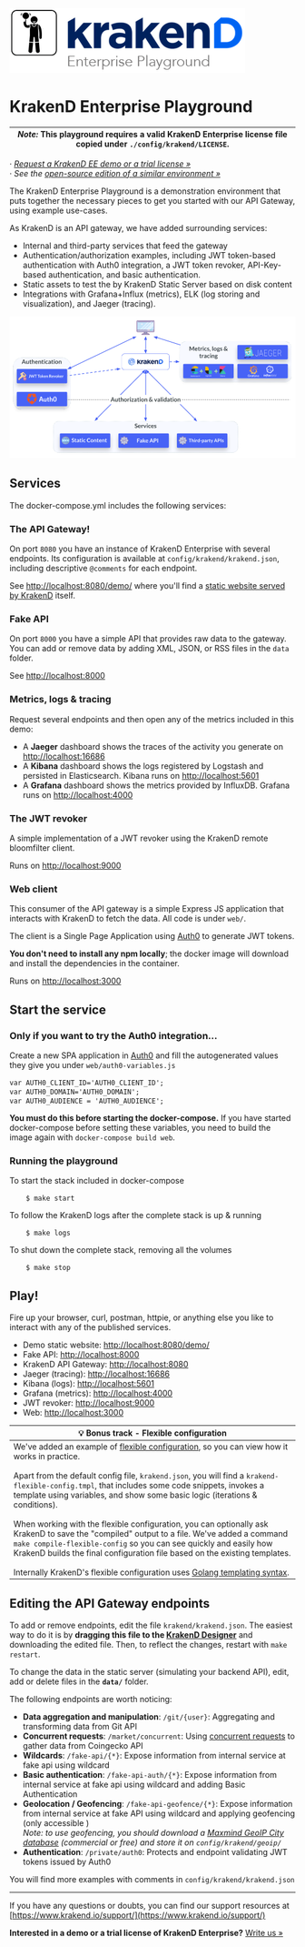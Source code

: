 ![KrakenD Playground logo](logo.png)

# KrakenD Enterprise Playground

 | _Note:_ **This playground requires a valid KrakenD Enterprise license file copied under `./config/krakend/LICENSE`.** |
| --- |

· _[Request a KrakenD EE demo or a trial license »](https://www.krakend.io/enterprise/#contact-sales)_ \
· _See the [open-source edition of a similar environment »](https://github.com/devopsfaith/krakend-playground)_

The KrakenD Enterprise Playground is a demonstration environment that puts together the necessary pieces to get you started with our API Gateway, using example use-cases.

As KrakenD is an API gateway, we have added surrounding services:

- Internal and third-party services that feed the gateway
- Authentication/authorization examples, including JWT token-based authentication with Auth0 integration, a JWT token revoker, API-Key-based authentication, and basic authentication.
- Static assets to test the by KrakenD Static Server based on disk content
- Integrations with Grafana+Influx (metrics), ELK (log storing and visualization), and Jaeger (tracing).

![KrakenD Docker compose](composer-env.png)

## Services
The docker-compose.yml includes the following services:

### The API Gateway!
On port `8080` you have an instance of KrakenD Enterprise with several endpoints. Its configuration is available at `config/krakend/krakend.json`, including descriptive `@comments` for each endpoint.

See [http://localhost:8080/demo/](http://localhost:8080/demo/) where you'll find a [static website served by KrakenD](https://www.krakend.io/docs/enterprise/endpoints/serve-static-content/) itself.

### Fake API
On port `8000` you have a simple API that provides raw data to the gateway. You can add or remove data by adding XML, JSON, or RSS files in the `data` folder.

See [http://localhost:8000](http://localhost:8000)

### Metrics, logs & tracing
Request several endpoints and then open any of the metrics included in this demo:

- A **Jaeger** dashboard shows the traces of the activity you generate on [http://localhost:16686](http://localhost:16686)
- A **Kibana** dashboard shows the logs registered by Logstash and persisted in Elasticsearch. Kibana runs on [http://localhost:5601](http://localhost:5601)
- A **Grafana** dashboard shows the metrics provided by InfluxDB. Grafana runs on [http://localhost:4000](http://localhost:4000)

### The JWT revoker
A simple implementation of a JWT revoker using the KrakenD remote bloomfilter client.

Runs on [http://localhost:9000](http://localhost:9000)

### Web client
This consumer of the API gateway is a simple Express JS application that interacts with KrakenD to fetch the data. All code is under `web/`.

The client is a Single Page Application using [Auth0](https://auth0.com) to generate JWT tokens.

**You don't need to install any npm locally**; the docker image will download and install the dependencies in the container.

Runs on [http://localhost:3000](http://localhost:3000)

## Start the service

### Only if you want to try the Auth0 integration...
Create a new SPA application in [Auth0](https://manage.auth0.com/) and fill the autogenerated values they give you under `web/auth0-variables.js`

    var AUTH0_CLIENT_ID='AUTH0_CLIENT_ID';
    var AUTH0_DOMAIN='AUTH0_DOMAIN';
    var AUTH0_AUDIENCE = 'AUTH0_AUDIENCE';

**You must do this before starting the docker-compose.** If you have started docker-compose before setting these variables, you need to build the image again with `docker-compose build web`.

### Running the playground

To start the stack included in docker-compose
```shell
    $ make start
```

To follow the KrakenD logs after the complete stack is up & running
```shell
    $ make logs
```

To shut down the complete stack, removing all the volumes
```shell
    $ make stop
```

## Play!
Fire up your browser, curl, postman, httpie, or anything else you like to interact with any of the published services.

- Demo static website: [http://localhost:8080/demo/](http://localhost:8080/demo/)
- Fake API: [http://localhost:8000](http://localhost:8000)
- KrakenD API Gateway: [http://localhost:8080](http://localhost:8080)
- Jaeger (tracing): [http://localhost:16686](http://localhost:16686)
- Kibana (logs): [http://localhost:5601](http://localhost:5601)
- Grafana (metrics): [http://localhost:4000](http://localhost:4000)
- JWT revoker: [http://localhost:9000](http://localhost:9000)
- Web: [http://localhost:3000](http://localhost:3000)

| 💡 Bonus track - Flexible configuration |
| --- |
| We've added an example of [flexible configuration](https://www.krakend.io/docs/configuration/flexible-config/), so you can view how it works in practice. <br><br> Apart from the default config file, `krakend.json`, you will find a `krakend-flexible-config.tmpl`, that includes some code snippets, invokes a template using variables, and show some basic logic (iterations & conditions). <br><br> When working with the flexible configuration, you can optionally ask KrakenD to save the "compiled" output to a file. We've added a command `make compile-flexible-config` so you can see quickly and easily how KrakenD builds the final configuration file based on the existing templates.<br><br>Internally KrakenD's flexible configuration uses [Golang templating syntax](https://pkg.go.dev/text/template#hdr-Examples). |

## Editing the API Gateway endpoints
To add or remove endpoints, edit the file `krakend/krakend.json`. The easiest way to do it is by **dragging this file to the [KrakenD Designer](https://designer.krakend.io/)** and downloading the edited file. Then, to reflect the changes, restart with `make restart`.

To change the data in the static server (simulating your backend API), edit, add or delete files in the **`data/`** folder.

The following endpoints are worth noticing:

- **Data aggregation and manipulation**: `/git/{user}`: Aggregating and transforming data from Git API
- **Concurrent requests**: `/market/concurrent`: Using [concurrent requests](https://www.krakend.io/docs/endpoints/concurrent-requests/) to gather data from Coingecko API
- **Wildcards**: `/fake-api/{*}`: Expose information from internal service at fake api using wildcard
- **Basic authentication**: `/fake-api-auth/{*}`: Expose information from internal service at fake api using wildcard and adding Basic Authentication
- **Geolocation / Geofencing**: `/fake-api-geofence/{*}`: Expose information from internal service at fake API using wildcard and applying geofencing (only accessible ) \
  _Note: to use geofencing, you should download a [Maxmind GeoIP City database](https://dev.maxmind.com/geoip/geolite2-free-geolocation-data?lang=en) (commercial or free) and store it on `config/krakend/geoip/`_
- **Authentication**: `/private/auth0`: Protects and endpoint validating JWT tokens issued by Auth0

You will find more examples with comments in `config/krakend/krakend.json`

---

If you have any questions or doubts, you can find our support resources at [https://www.krakend.io/support/](https://www.krakend.io/support/)

**Interested in a demo or a trial license of KrakenD Enterprise?** [Write us »](https://www.krakend.io/enterprise/#contact-sales)
